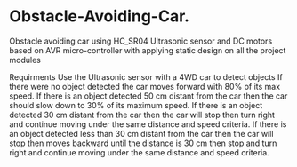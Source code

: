# Obstacle-Avoiding-Car.
Obstacle avoiding car using HC_SR04 Ultrasonic sensor and DC motors based on AVR micro-controller with applying static design on all the project modules

Requirments
Use the Ultrasonic sensor with a 4WD car to detect objects 
If there were no object detected the car moves forward with 80% of its max speed.
If there is an object detected 50 cm distant from the car then the car should slow down to 30% of its maximum speed.
If there is an object detected 30 cm distant from the car then the car will stop then turn right and continue moving under the same distance and speed criteria.
If there is an object detected less than 30 cm distant from the car then the car will stop then moves backward until the distance is 30 cm then stop and turn right and continue moving under the same distance and speed criteria.

